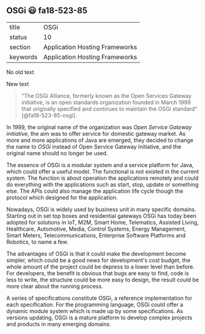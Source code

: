 ## OSGi :smiley: fa18-523-85


|          |                                |
| -------- | ------------------------------ |
| title    | OSGi                           | 
| status   | 10                             |
| section  | Application Hosting Frameworks |
| keywords | Application Hosting Frameworks |

No old text   

New text   


> "The OSGi Alliance, formerly known as the Open Services Gateway initiative, is an 
> open standards organization founded in March 1999 that originally specified and 
> continues to maintain the OSGi standard" [@fa18-523-85-osgi].   

In 1999, the original name of the organization was *Open Service Gateway initiative*, the aim was to offer service for domestic gateway market. As more and more applications of Java are emerged, they decided to change the name to *OSGi* instead of Open Service Gateway initiative, and the original name should no longer be used.   

The essence of OSGi is a modular system and a service platform for Java, which could offer a useful model. The functional is not existed in the current system. The function is about operation the applications remotely and could do everything with the applications such as start, stop, update or something else. The APIs could also manage the application life cycle though the protocol which designed for the application.   

Nowadays, OSGi is widely used by business unit in many specific domains. Starting out in set top boxes and residential gateways OSGi has today been adopted for solutions in IoT, M2M, Smart Home, Telematics, Assisted Living, Healthcare, Automotive, Media, Control Systems, Energy Management, Smart Meters, Telecommunications, Enterprise Software Platforms and Robotics, to name a few.   

The advantages of OSGi is that it could make the development become simpler, which could be a good news for development's cost budget, the whole amount of the project could be depress to a lower level than before. For developers, the benefit is obvious that bugs are easy to find, code is less to write, the structure could be more easy to design, the result could be more clear about the running process.   

A series of specifications constitute OSGi, a reference implementation for each specification. For the programming language, OSGi could offer a dynamic module system which is made up by some specifications. As versions updating, OSGi is a mature platform to develop complex projects and products in many emerging domains.   
